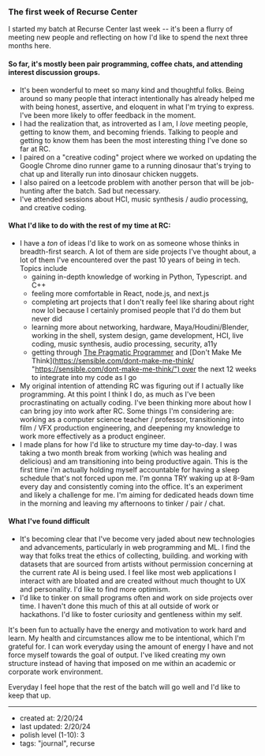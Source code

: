 ### The first week of Recurse Center

I started my batch at Recurse Center last week -- it's been a flurry of meeting new people and reflecting on how I'd like to spend the next three months here.

#### So far, it's mostly been pair programming, coffee chats, and attending interest discussion groups.
- It's been wonderful to meet so many kind and thoughtful folks. Being around so many people that interact intentionally has already helped me with being honest, assertive, and eloquent in what I'm trying to express. I've been more likely to offer feedback in the moment. 
- I had the realization that, as introverted as I am, I *love* meeting people, getting to know them, and becoming friends. Talking to people and getting to know them has been the most interesting thing I've done so far at RC. 
- I paired on a "creative coding" project where we worked on updating the Google Chrome dino runner game to a running dinosaur that's trying to chat up and literally run into dinosaur chicken nuggets.
- I also paired on a leetcode problem with another person that will be job-hunting after the batch. Sad but necessary.
- I've attended sessions about HCI, music synthesis / audio processing, and creative coding.

#### What I'd like to do with the rest of my time at RC:
- I have a *ton* of ideas I'd like to work on as someone whose thinks in breadth-first search. A lot of them are side projects I've thought about, a lot of them I've encountered over the past 10 years of being in tech. Topics include
    - gaining in-depth knowledge of working in Python, Typescript. and C++
    - feeling more comfortable in React, node.js, and next.js
    - completing art projects that I don't really feel like sharing about right now lol because I certainly promised people that I'd do them but never did
    - learning more about networking, hardware, Maya/Houdini/Blender, working in the shell, system design, game development, HCI, live coding, music synthesis, audio processing, security, a11y
    - getting through [The Pragmatic Programmer](https://pragprog.com/titles/tpp20/the-pragmatic-programmer-20th-anniversary-edition/ "https://pragprog.com/titles/tpp20/the-pragmatic-programmer-20th-anniversary-edition/") and [Don't Make Me Think](https://sensible.com/dont-make-me-think/ "https://sensible.com/dont-make-me-think/") over the next 12 weeks to integrate into my code as I go
- My original intention of attending RC was figuring out if I actually like programming. At this point I think I do, as much as I've been procrastinating on actually coding. I've been thinking more about how I can bring joy into work after RC. Some things I'm considering are: working as a computer science teacher / professor, transitioning into film / VFX production engineering, and deepening my knowledge to work more effectively as a product engineer.
- I made plans for how I'd like to structure my time day-to-day. I was taking a two month break from working (which was healing and delicious) and am transitioning into being productive again. This is the first time i'm actually holding myself accountable for having a sleep schedule that's not forced upon me. I'm gonna TRY waking up at 8-9am every day and consistently coming into the office. It's an experiment and likely a challenge for me. I'm aiming for dedicated heads down time in the morning and leaving my afternoons to tinker / pair / chat.

#### What I've found difficult
- It's becoming clear that I've become very jaded about new technologies and advancements, particularly in web programming and ML. I find the way that folks treat the ethics of collecting, building. and working with datasets that are sourced from artists without permission concerning at the current rate AI is being used. I feel like most web applications I interact with are bloated and are created without much thought to UX and personality. I'd like to find more optimism.
- I'd like to tinker on small programs often and work on side projects over time. I haven't done this much of this at all outside of work or hackathons. I'd like to foster curiosity and gentleness within my self.

It's been fun to actually have the energy and motivation to work hard and learn. My health and circumstances allow me to be intentional, which I'm grateful for. I can work everyday using the amount of energy I have and not force myself towards the goal of output. I've liked creating my own structure instead of having that imposed on me within an academic or corporate work environment.

Everyday I feel hope that the rest of the batch will go well and I'd like to keep that up. 

--- 
- created at: 2/20/24
- last updated: 2/20/24
- polish level (1-10): 3
- tags: "journal", recurse